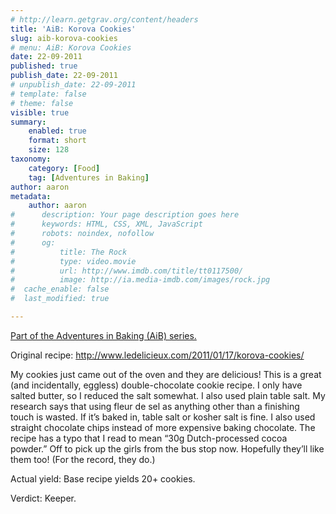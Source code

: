 ```yaml
---
# http://learn.getgrav.org/content/headers
title: 'AiB: Korova Cookies'
slug: aib-korova-cookies
# menu: AiB: Korova Cookies
date: 22-09-2011
published: true
publish_date: 22-09-2011
# unpublish_date: 22-09-2011
# template: false
# theme: false
visible: true
summary:
    enabled: true
    format: short
    size: 128
taxonomy:
    category: [Food]
    tag: [Adventures in Baking]
author: aaron
metadata:
    author: aaron
#      description: Your page description goes here
#      keywords: HTML, CSS, XML, JavaScript
#      robots: noindex, nofollow
#      og:
#          title: The Rock
#          type: video.movie
#          url: http://www.imdb.com/title/tt0117500/
#          image: http://ia.media-imdb.com/images/rock.jpg
#  cache_enable: false
#  last_modified: true

---
```


[Part of the Adventures in Baking (AiB) series.](../adventures-in-baking-aib-overview "Adventures in Baking (AiB): Overview")

Original recipe: <http://www.ledelicieux.com/2011/01/17/korova-cookies/>

My cookies just came out of the oven and they are delicious! This is a great (and incidentally, eggless) double-chocolate cookie recipe. I only have salted butter, so I reduced the salt somewhat. I also used plain table salt. My research says that using fleur de sel as anything other than a finishing touch is wasted. If it’s baked in, table salt or kosher salt is fine. I also used straight chocolate chips instead of more expensive baking chocolate. The recipe has a typo that I read to mean “30g Dutch-processed cocoa powder.” Off to pick up the girls from the bus stop now. Hopefully they’ll like them too! (For the record, they do.)

Actual yield: Base recipe yields 20+ cookies.

Verdict: Keeper.

